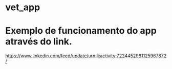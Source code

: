 # vet_app

# Exemplo  de funcionamento  do app através  do link.
https://www.linkedin.com/feed/update/urn:li:activity:7224452981125967872/
